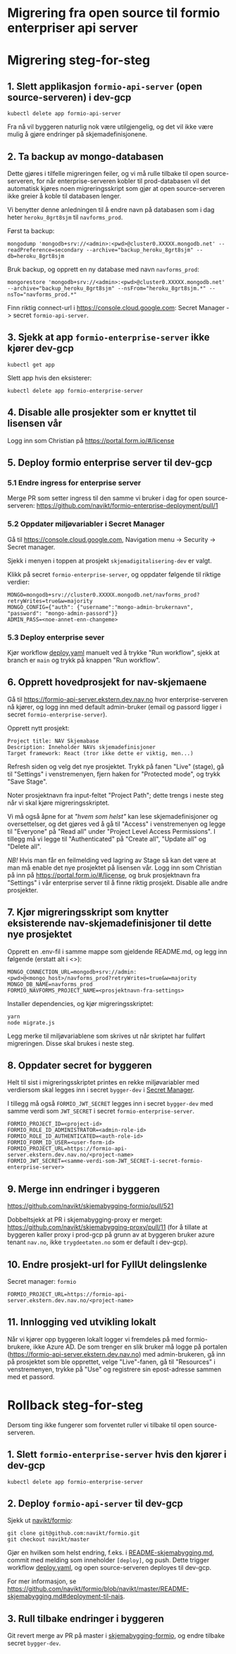 # Migrering fra open source til formio enterpriser api server

# Migrering steg-for-steg

## 1. Slett applikasjon `formio-api-server` (open source-serveren) i dev-gcp

    kubectl delete app formio-api-server

Fra nå vil byggeren naturlig nok være utilgjengelig, og det vil ikke være mulig å gjøre endringer
på skjemadefinisjonene.

## 2. Ta backup av mongo-databasen

Dette gjøres i tilfelle migreringen feiler, og vi må rulle tilbake til open source-serveren, for når
enterprise-serveren kobler til prod-databasen vil det automatisk kjøres noen migreringsskript som gjør at 
open source-serveren ikke greier å koble til databasen lenger.

Vi benytter denne anledningen til å endre navn på databasen som i dag heter `heroku_8grt8sjm` til `navforms_prod`.

Først ta backup:

    mongodump 'mongodb+srv://<admin>:<pwd>@cluster0.XXXXX.mongodb.net' --readPreference=secondary --archive="backup_heroku_8grt8sjm" --db=heroku_8grt8sjm

Bruk backup, og opprett en ny database med navn `navforms_prod`:

    mongorestore 'mongodb+srv://<admin>:<pwd>@cluster0.XXXXX.mongodb.net' --archive="backup_heroku_8grt8sjm" --nsFrom="heroku_8grt8sjm.*" --nsTo="navforms_prod.*"

Finn riktig connect-url i https://console.cloud.google.com: Secret Manager -> secret `formio-api-server`.

## 3. Sjekk at app `formio-enterprise-server` ikke kjører dev-gcp

    kubectl get app

Slett app hvis den eksisterer:

    kubectl delete app formio-enterprise-server

## 4. Disable alle prosjekter som er knyttet til lisensen vår

Logg inn som Christian på https://portal.form.io/#/license

## 5. Deploy formio enterprise server til dev-gcp

### 5.1 Endre ingress for enterprise server
Merge PR som setter ingress til den samme vi bruker i dag for open source-serveren:
https://github.com/navikt/formio-enterprise-deployment/pull/1

### 5.2 Oppdater miljøvariabler i Secret Manager

Gå til https://console.cloud.google.com, Navigation menu -> Security -> Secret manager.

Sjekk i menyen i toppen at prosjekt `skjemadigitalisering-dev` er valgt.

Klikk på secret `formio-enterprise-server`, og oppdater følgende til riktige verdier:

    MONGO=mongodb+srv://cluster0.XXXXX.mongodb.net/navforms_prod?retryWrites=true&w=majority
    MONGO_CONFIG={"auth": {"username":"mongo-admin-brukernavn", "password": "mongo-admin-passord"}}
    ADMIN_PASS=<noe-annet-enn-changeme>

### 5.3 Deploy enterprise sever

Kjør workflow [deploy.yaml](https://github.com/navikt/formio-enterprise-deployment/actions/workflows/deploy.yaml)
manuelt ved å trykke "Run workflow", sjekk at branch er `main` og trykk på knappen "Run workflow".

## 6. Opprett hovedprosjekt for nav-skjemaene

Gå til https://formio-api-server.ekstern.dev.nav.no hvor enterprise-serveren nå kjører, og logg inn med default admin-bruker
(email og passord ligger i secret `formio-enterprise-server`).

Opprett nytt prosjekt:

    Project title: NAV Skjemabase
    Description: Inneholder NAVs skjemadefinisjoner
    Target framework: React (tror ikke dette er viktig, men...)

Refresh siden og velg det nye prosjektet. Trykk på fanen "Live" (stage), gå til "Settings" i venstremenyen, fjern haken
for "Protected mode", og trykk "Save Stage". 

Noter prosjektnavn fra input-feltet "Project Path"; dette trengs i neste steg når vi skal kjøre migreringsskriptet.

Vi må også åpne for at *"hvem som helst"* kan lese skjemadefinisjoner og oversettelser, og det gjøres ved å gå til
"Access" i venstremenyen og legge til "Everyone" på "Read all" under "Project Level Access Permissions". I tillegg
må vi legge til "Authenticated" på "Create all", "Update all" og "Delete all".

*NB!* Hvis man får en feilmelding ved lagring av Stage så kan det være at man må enable det nye prosjektet på lisensen vår.
Logg inn som Christian på inn på https://portal.form.io/#/license, og bruk prosjektnavn fra "Settings" i vår
enterprise server til å finne riktig prosjekt. Disable alle andre prosjekter.

## 7. Kjør migreringsskript som knytter eksisterende nav-skjemadefinisjoner til dette nye prosjektet

Opprett en .env-fil i samme mappe som gjeldende README.md, og legg inn følgende (erstatt alt i <>):

    MONGO_CONNECTION_URL=mongodb+srv://admin:<pwd>@<mongo_host>/navforms_prod?retryWrites=true&w=majority
    MONGO_DB_NAME=navforms_prod
    FORMIO_NAVFORMS_PROJECT_NAME=<prosjektnavn-fra-settings>

Installer dependencies, og kjør migreringsskriptet:

    yarn    
    node migrate.js

Legg merke til miljøvariablene som skrives ut når skriptet har fullført migreringen. Disse skal brukes i neste steg.

## 8. Oppdater secret for byggeren

Helt til sist i migreringsskriptet printes en rekke miljøvariabler med verdiersom skal legges inn i secret 
`bygger-dev` i [Secret Manager](https://console.cloud.google.com).

I tillegg må også `FORMIO_JWT_SECRET` legges inn i secret `bygger-dev` med samme verdi som `JWT_SECRET` i secret
`formio-enterprise-server`.

    FORMIO_PROJECT_ID=<project-id>
    FORMIO_ROLE_ID_ADMINISTRATOR=<admin-role-id>
    FORMIO_ROLE_ID_AUTHENTICATED=<auth-role-id>
    FORMIO_FORM_ID_USER=<user-form-id>
    FORMIO_PROJECT_URL=https://formio-api-server.ekstern.dev.nav.no/<project-name>
    FORMIO_JWT_SECRET=<samme-verdi-som-JWT_SECRET-i-secret-formio-enterprise-server>

## 9. Merge inn endringer i byggeren

https://github.com/navikt/skjemabygging-formio/pull/521

Dobbeltsjekk at PR i skjemabygging-proxy er merget: https://github.com/navikt/skjemabygging-proxy/pull/11
(for å tillate at byggeren kaller proxy i prod-gcp på grunn av at byggeren bruker azure tenant `nav.no`,
ikke `trygdeetaten.no` som er default i dev-gcp).

## 10. Endre prosjekt-url for FyllUt delingslenke

Secret manager: `formio`

    FORMIO_PROJECT_URL=https://formio-api-server.ekstern.dev.nav.no/<project-name>

## 11. Innlogging ved utvikling lokalt

Når vi kjører opp byggeren lokalt logger vi fremdeles på med formio-brukere, ikke Azure AD. 
De som trenger en slik bruker må logge på portalen (https://formio-api-server.ekstern.dev.nav.no)
med admin-brukeren, gå inn på prosjektet som ble opprettet, velge "Live"-fanen, gå til "Resources" i venstremenyen,
trykke på "Use" og registrere sin epost-adresse sammen med et passord.

# Rollback steg-for-steg

Dersom ting ikke fungerer som forventet ruller vi tilbake til open source-serveren.

## 1. Slett `formio-enterprise-server` hvis den kjører i dev-gcp

    kubectl delete app formio-enterprise-server

## 2. Deploy `formio-api-server` til dev-gcp

Sjekk ut [navikt/formio](https://github.com/navikt/formio):

    git clone git@github.com:navikt/formio.git
    git checkout navikt/master

Gjør en hvilken som helst endring, f.eks. i 
[README-skjemabygging.md](https://github.com/navikt/formio/blob/navikt/master/README-skjemabygging.md), commit med
melding som inneholder `[deploy]`, og push. Dette trigger workflow
[deploy.yaml](https://github.com/navikt/formio/blob/navikt/master/.github/workflows/deploy.yaml), 
og open source-serveren deployes til dev-gcp.

For mer informasjon, se https://github.com/navikt/formio/blob/navikt/master/README-skjemabygging.md#deployment-til-nais.

## 3. Rull tilbake endringer i byggeren

Git revert merge av PR på master i [skjemabygging-formio](https://github.com/navikt/skjemabygging-formio),
og endre tilbake secret `bygger-dev`.
